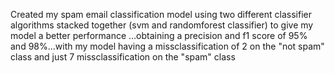Created my spam email classification model using two different classifier algorithms stacked together (svm and randomforest classifier) to give my model a better performance ...obtaining a precision and f1 score of 95% and 98%...with my model having a missclassification of 2 on the "not spam" class and just 7 missclassification on the "spam" class
